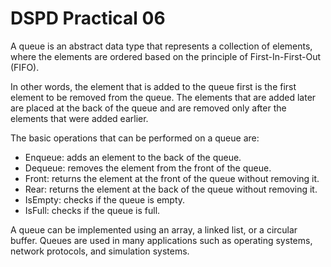 # DSPD Practical 06

A queue is an abstract data type that represents a collection of elements, where the elements are ordered based on the principle of First-In-First-Out (FIFO).

In other words, the element that is added to the queue first is the first element to be removed from the queue. The elements that are added later are placed at the back of the queue and are removed only after the elements that were added earlier.

The basic operations that can be performed on a queue are:

- Enqueue: adds an element to the back of the queue.
- Dequeue: removes the element from the front of the queue.
- Front: returns the element at the front of the queue without removing it.
- Rear: returns the element at the back of the queue without removing it.
- IsEmpty: checks if the queue is empty.
- IsFull: checks if the queue is full.

A queue can be implemented using an array, a linked list, or a circular buffer. Queues are used in many applications such as operating systems, network protocols, and simulation systems.
